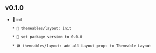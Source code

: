 ## v0.1.0

* 🐣 init

  ```
  * 🐣 themeables/layout: init
  
  * 🚧 set package version to 0.0.0
  
  * 🛠 themeables/layout: add all Layout props to Themeable Layout
  ```
